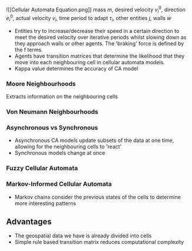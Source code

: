 
![[Cellular Automata Equation.png]]
mass $m$, desired velocity $v^0_i$, direction $e^0_i$, actual velocity $v_i$, time period to adapt $\tau_i$, other entities $j$, walls $w$

- Entities try to increase/decrease their speed in a certain direction to meet the desired velocity over iterative periods whilst slowing down as they approach walls or other agents. The 'braking' force is defined by the f terms.
- Agents have transition matrices that determine the likelihood that they move into each neighbouring cell in cellular automata models.
- Kappa value determines the accuracy of CA model

### Moore Neighbourhoods
Extracts information on the neighbouring cells
### Von Neumann Neighbourhoods

### Asynchronous vs Synchronous

- Asynchronous CA models update subsets of the data at one time, allowing for the neighbouring cells to 'react'
- Synchronous models change at once
### Fuzzy Cellular Automata

### Markov-Informed Cellular Automata

- Markov chains consider the previous states of the cells to determine more interesting patterns
## Advantages

- The geospatial data we have is already divided into cells
- Simple rule based transition matrix reduces computational complexity